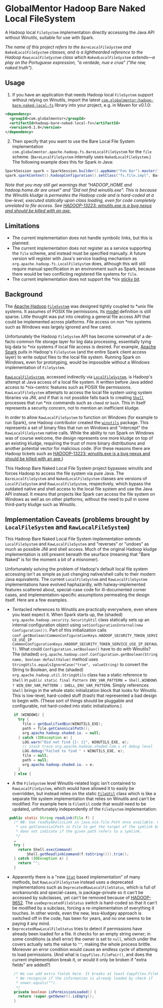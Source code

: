 # GlobalMentor Hadoop Bare Naked Local FileSystem

A Hadoop local `FileSystem` implementation directly accessing the Java API without Winutils, suitable for use with Spark.

_The name of this project refers to the `BareLocalFileSystem` and `NakedLocalFileSystem` classes, and is a lighthearded reference to the Hadoop `RawLocalFileSystem` class which `NakedLocalFileSystem` extends—a play on the Portuguese expression, "a verdade, nua e crua" ("the raw, naked truth")._

## Usage

1. If you have an application that needs Hadoop local `FileSystem` support without relying on Winutils, import the latest [`com.globalmentor:hadoop-bare-naked-local-fs`](https://search.maven.org/artifact/com.globalmentor/hadoop-bare-naked-local-fs) library into your project, e.g. in Maven for v0.1.0:
```xml
<dependency>
  <groupId>com.globalmentor</groupId>
  <artifactId>hadoop-bare-naked-local-fs</artifactId>
  <version>0.1.0</version>
</dependency>
```

2. Then specify that you want to use the Bare Local File System implementation `com.globalmentor.apache.hadoop.fs.BareLocalFileSystem` for the `file` scheme. (`BareLocalFileSystem` internally uses `NakedLocalFileSystem`.)  The following example does this for Spark in Java:
```java
SparkSession spark = SparkSession.builder().appName("Foo Bar").master("local").getOrCreate();
spark.sparkContext().hadoopConfiguration().setClass("fs.file.impl", BareLocalFileSystem.class, FileSystem.class);
```

_Note that you may still get warnings that "HADOOP_HOME and hadoop.home.dir are unset" and "Did not find winutils.exe". This is because the Winutils kludge is permeates the Hadoop code and is hard-coded at a low-level, executed statically upon class loading, even for code completely unrelated to file access. See [HADOOP-13223: winutils.exe is a bug nexus and should be killed with an axe.](https://issues.apache.org/jira/browse/HADOOP-13223)_

## Limitations

* The current implementation does not handle symbolic links, but this is planned.
* The current implementation does not register as a service supporting the `file` scheme, and instead must be specified manually. A future version will register with Java's service loading mechanism as `org.apache.hadoop.fs.LocalFileSystem` does, although this will still require manual specification in an environment such as Spark, because there would be two conflicting registered file systems for `file`.
* The current implementation does not support the *nix [sticky bit](https://en.wikipedia.org/wiki/Sticky_bit).

## Background

The [Apache Hadoop](https://hadoop.apache.org/) [`FileSystem`](https://github.com/apache/hadoop/blob/trunk/hadoop-common-project/hadoop-common/src/main/java/org/apache/hadoop/fs/FileSystem.java) was designed tightly coupled to *unix file systems. It assumes of POSIX file permissions. Its [model](https://hadoop.apache.org/docs/stable/hadoop-project-dist/hadoop-common/filesystem/model.html) definition is still sparse. Little thought was put into creating a general file access API that could be implemented across platforms. File access on non *nix systems such as Windows was largely ignored and few cared.

Unfortunately the Hadoop `FileSystem` API has become somewhat of a de-facto common file storage layer for big data processing, essentially tying big data to *nix systems if local file access is desired. For example, [Apache Spark](https://spark.apache.org/) pulls in Hadoop's `FileSystem` (and the entire Spark client access layer) to write output files to the local file system. Running Spark on Windows, even for prototyping, would be impossible without a Windows implementation of `FileSystem`.

[`RawLocalFileSystem`](https://github.com/apache/hadoop/blob/trunk/hadoop-common-project/hadoop-common/src/main/java/org/apache/hadoop/fs/RawLocalFileSystem.java), accessed indirectly via [`LocalFileSystem`](https://github.com/apache/hadoop/blob/trunk/hadoop-common-project/hadoop-common/src/main/java/org/apache/hadoop/fs/LocalFileSystem.java), is Hadoop's attempt at Java access of a local file system. It written before Java added access to *nix-centric features such as POSIX file permissions. `RawLocalFileSystem` attempts to access the local file system using system libraries via JNI, and if that is not possible falls back to creating [`Shell`](https://github.com/apache/hadoop/blob/trunk/hadoop-common-project/hadoop-common/src/main/java/org/apache/hadoop/util/Shell.java) processes that run *nix commands such as `chmod` or `bash`. This in itself represents a security concern, not to mention an inefficient kludge.

In order to allow `RawLocalFileSystem` to function on Windows (for example to run Spark), one Hadoop contributor created the [`winutils`](https://github.com/steveloughran/winutils) package. This represents a set of binary files that run on Windows and "intercept" the `RawLocalFileSystem` native calls. While the ability to run Spark on Windows was of course welcome, the design represents one more kludge on top of an existing kludge, requiring the trust of more binary distributions and another potential vector for malicious code. (For these reasons there are Hadoop tickets such as [HADOOP-13223: winutils.exe is a bug nexus and should be killed with an axe.](https://issues.apache.org/jira/browse/HADOOP-13223))

This Hadoop Bare Naked Local File System project bypasses winutils and forces Hadoop to access the file system via pure Java. The `BareLocalFileSystem` and `NakedLocalFileSystem` classes are versions of `LocalFileSystem` and `RawLocalFileSystem`, respectively, which bypass the outdated native and shell access to the local file system and use the Java API instead. It means that projects like Spark can access the file system on Windows as well as on other platforms, without the need to pull in some third-party kludge such as Winutils.

## Implementation Caveats (problems brought by `LocalFileSystem` and `RawLocalFileSystem`)

This Hadoop Bare Naked Local File System implementation extends `LocalFileSystem` and `RawLocalFileSystem` and "reverses" or "undoes" as much as possible JNI and shell access. Much of the original Hadoop kludge implementation is still present beneath the seurface (meaning that "Bare Naked" is for the moment a bit of a misnomer).

Unfortunately solving the problem of Hadoop's default local file system accessing isn't as simple as just changing native/shell calls to their modern Java equivalents. The current `LocalFileSystem` and `RawLocalFileSystem` implementations have evolved haphazardly, with halway-implemented features scattered about, special-case code for ill-documented corner cases, and implementation-specific assumptions permeating the design itself. Here are a few examples.

* Tentacled references to Winutils are practically everywhere, even where you least expect it. When Spark starts up, the (shaded) `org.apache.hadoop.security.SecurityUtil` class statically sets up an internal configuration object using `setConfigurationInternal(new Configuration())`. Part of this initialization calls `conf.getBoolean(CommonConfigurationKeys.HADOOP_SECURITY_TOKEN_SERVICE_USE_IP CommonConfigurationKeys.HADOOP_SECURITY_TOKEN_SERVICE_USE_IP_DEFAULT)`. What could `Configuration.setBoolean()` have to do with Winutils? The (shaded) `org.apache.hadoop.conf.Configuration.getBoolean(String name, boolean defaultValue)` method uses `StringUtils.equalsIgnoreCase("true", valueString)` to convert the String to Boolean, and the (shaded) `org.apache.hadoop.util.StringUtils` class has a static reference to `Shell` in `public static final Pattern ENV_VAR_PATTERN = Shell.WINDOWS ? WIN_ENV_VAR_PATTERN : SHELL_ENV_VAR_PATTERN`. Simply references `Shell` brings in the whole static initialization block that looks for Winutils. This is low-level, hard-coded stuff (trash) that represented a bad design to begin with. (These sort of things should be pluggable and configurable, not hard-coded into static initializations.)
```java
    if (WINDOWS) {
      try {
        file = getQualifiedBin(WINUTILS_EXE);
        path = file.getCanonicalPath();
        org.apache.hadoop.shaded.io. = null;
      } catch (IOException e) {
        LOG.warn("Did not find {}: {}", WINUTILS_EXE, e);
        // stack trace org.apache.hadoop.shaded.com.s at debug level
        LOG.debug("Failed to find " + WINUTILS_EXE, e);
        file = null;
        path = null;
        org.apache.hadoop.shaded.io. = e;
      }
    } else {
```
* A the `FileSystem` level Winutils-related logic isn't contained to `RawLocalFileSystem`, which would have allowed it to easily be overridden, but instead relies on the static [`FileUtil`](https://github.com/apache/hadoop/blob/trunk/hadoop-common-project/hadoop-common/src/main/java/org/apache/hadoop/fs/FileUtil.java) class which is like a separate file system implementation that relies on Winutils and can't be modified. For example here is `FileUtil` code that would need to be updated, unfortunately independently of the `FileSystem` implementation:
```java
  public static String readLink(File f) {
    /* NB: Use readSymbolicLink in java.nio.file.Path once available. Could
     * use getCanonicalPath in File to get the target of the symlink but that
     * does not indicate if the given path refers to a symlink.
     */
    …
    try {
      return Shell.execCommand(
          Shell.getReadlinkCommand(f.toString())).trim();
    } catch (IOException x) {
      return "";
    }
```
* Apparently there is a "new [`Stat`](https://github.com/apache/hadoop/blob/trunk/hadoop-common-project/hadoop-common/src/main/java/org/apache/hadoop/fs/Stat.java) based implementation" of many methods, but `RawLocalFileSystem` instead uses a deprecated implementations such as `DeprecatedRawLocalFileStatus`, which is full of workarounds and special-cases, is package-private so it can't be accessed by subclasses, yet can't be removed because of [HADOOP-9652](https://issues.apache.org/jira/browse/HADOOP-9652). The `useDeprecatedFileStatus` switch is hard-coded so that it can't be modified by a subclass, forcing a re-implementation of everything it touches. In other words, even the new, less-kludgey approach is switched off in the code, has been for years, and no one seems to be paying it any mind.
* `DeprecatedRawLocalFileStatus` tries to detect if permissions have already been loaded for a file. It checks for an empty string owner; in some conditions (a shell error) the owner is set to `null`, which under the covers actually sets the value to `""`, making the whole process brittle. Moreover an error condition would cause an endless cycle of attempting to load permissions. (And what is `CopyFiles.FilePair()`, and does the current implementation break it, or would it only be broken if "extra fields" are added?)
```java
    /* We can add extra fields here. It breaks at least CopyFiles.FilePair().
     * We recognize if the information is already loaded by check if
     * onwer.equals("").
     */
    private boolean isPermissionLoaded() {
      return !super.getOwner().isEmpty();
    }
```
